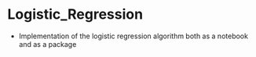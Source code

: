 # Logistic_Regression 
- Implementation of the logistic regression algorithm both as a notebook and as a package
